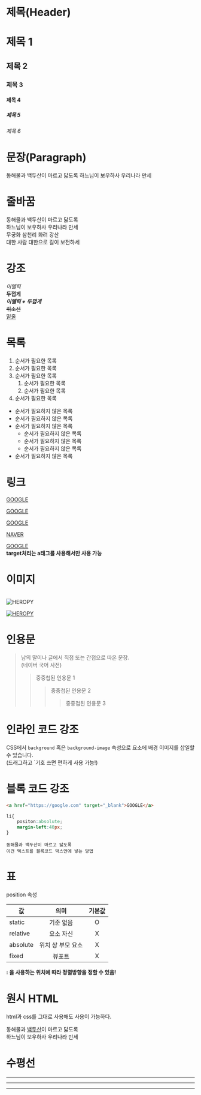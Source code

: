 # 제목(Header)

# 제목 1
## 제목 2
### 제목 3
#### 제목 4
##### 제목 5
###### 제목 6

# 문장(Paragraph)

동해물과 백두산이 마르고 닳도록
하느님이 보우하사 우리나라 만세

# 줄바꿈

동해물과 백두산이 마르고 닳도록  
하느님이 보우하사 우리나라 만세  
무궁화 삼천리 화려 강산<br>
대한 사람 대한으로 길이 보전하세

# 강조

_이텔릭_  
**두껍게**  
**_이텔릭 + 두껍게_**  
~~취소선~~  
<u>밑줄</u>

# 목록

1. 순서가 필요한 목록
1. 순서가 필요한 목록
1. 순서가 필요한 목록
    1. 순서가 필요한 목록
    1. 순서가 필요한 목록
1. 순서가 필요한 목록

- 순서가 필요하지 않은 목록
- 순서가 필요하지 않은 목록
- 순서가 필요하지 않은 목록
    - 순서가 필요하지 않은 목록
    - 순서가 필요하지 않은 목록
    - 순서가 필요하지 않은 목록
- 순서가 필요하지 않은 목록

# 링크

<a href="https://google.com">GOOGLE</a>

[GOOGLE](https://google.com)

<a href="https://google.com" title="구글로 이동!">GOOGLE</a>

[NAVER](https://google.com "구글로 이동!")

<a href="https://google.com" title="구글로 이동!" target="_blank">GOOGLE</a>  
**target처리는 a태그를 사용해서만 사용 가능**

# 이미지

![]()

![HEROPY](https://heropy.blog/css/images/logo.png)

[![HEROPY](https://heropy.blog/css/images/logo.png)](https://google.com)

# 인용문

> 남의 말이나 글에서 직접 또는 간접으로 따온 문장.  
> (네이버 국어 사전)
>> 중중첩된 인용문 1
>>> 중중첩된 인용문 2
>>>> 중중첩된 인용문 3

# 인라인 코드 강조

CSS에서 `background` 혹은 
`background-image` 속성으로 요소에 배경 이미지를 삽일할 수 있습니다.  
(드래그하고 `기호 쓰면 편하게 사용 가능!)

# 블록 코드 강조

```html
<a href="https://google.com" target="_blank">GOOGLE</a>
```

```css
li{
    positon:absolute;
    margin-left:40px;
}
```

```plaintext
동해물과 백두산이 마르고 닳도록
이건 텍스트를 블록코드 박스안에 넣는 방법
```

# 표

position 속성

값 | 의미 | 기본값
--|:--:|:--:
static | 기준 없음 | O
relative | 요소 자신 | X
absolute | 위치 상 부모 요소 | X
fixed | 뷰포트 | X

**: 을 사용하는 위치에 따라 정렬방향을 정할 수 있음!**

# 원시 HTML

html과 css를 그대로 사용해도 사용이 가능하다.

동해물과 <span style="text-decoration: underline;">백두산</span>이 마르고 닳도록<br>
하느님이 보우하사 우리나라 만세

# 수평선

---

***

___


